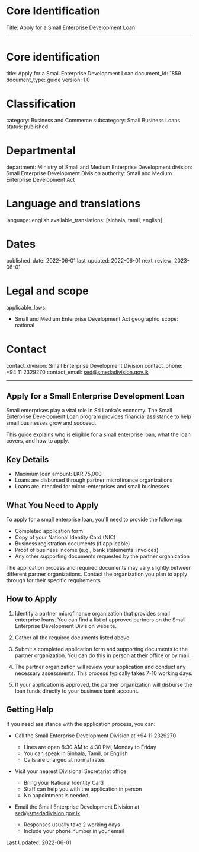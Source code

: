 # Core Identification
Title: Apply for a Small Enterprise Development Loan

---
# Core identification
title: Apply for a Small Enterprise Development Loan
document_id: 1859
document_type: guide
version: 1.0

# Classification
category: Business and Commerce
subcategory: Small Business Loans
status: published

# Departmental
department: Ministry of Small and Medium Enterprise Development
division: Small Enterprise Development Division
authority: Small and Medium Enterprise Development Act

# Language and translations
language: english
available_translations: [sinhala, tamil, english]

# Dates
published_date: 2022-06-01
last_updated: 2022-06-01
next_review: 2023-06-01

# Legal and scope
applicable_laws:
 - Small and Medium Enterprise Development Act
geographic_scope: national

# Contact
contact_division: Small Enterprise Development Division
contact_phone: +94 11 2329270
contact_email: sed@smedadivision.gov.lk

---

## Apply for a Small Enterprise Development Loan

Small enterprises play a vital role in Sri Lanka's economy. The Small Enterprise Development Loan program provides financial assistance to help small businesses grow and succeed.

This guide explains who is eligible for a small enterprise loan, what the loan covers, and how to apply.

## Key Details

- Maximum loan amount: LKR 75,000
- Loans are disbursed through partner microfinance organizations
- Loans are intended for micro-enterprises and small businesses

## What You Need to Apply

To apply for a small enterprise loan, you'll need to provide the following:

- Completed application form
- Copy of your National Identity Card (NIC)
- Business registration documents (if applicable)
- Proof of business income (e.g., bank statements, invoices)
- Any other supporting documents requested by the partner organization

The application process and required documents may vary slightly between different partner organizations. Contact the organization you plan to apply through for their specific requirements.

## How to Apply

1. Identify a partner microfinance organization that provides small enterprise loans. You can find a list of approved partners on the Small Enterprise Development Division website.

2. Gather all the required documents listed above.

3. Submit a completed application form and supporting documents to the partner organization. You can do this in person at their office or by mail.

4. The partner organization will review your application and conduct any necessary assessments. This process typically takes 7-10 working days.

5. If your application is approved, the partner organization will disburse the loan funds directly to your business bank account.

## Getting Help

If you need assistance with the application process, you can:

- Call the Small Enterprise Development Division at +94 11 2329270
    - Lines are open 8:30 AM to 4:30 PM, Monday to Friday
    - You can speak in Sinhala, Tamil, or English
    - Calls are charged at normal rates

- Visit your nearest Divisional Secretariat office
    - Bring your National Identity Card
    - Staff can help you with the application in person
    - No appointment is needed

- Email the Small Enterprise Development Division at sed@smedadivision.gov.lk
    - Responses usually take 2 working days
    - Include your phone number in your email

Last Updated: 2022-06-01